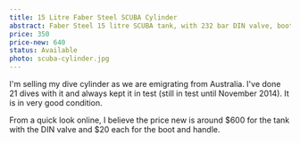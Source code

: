 ```yaml
---
title: 15 Litre Faber Steel SCUBA Cylinder
abstract: Faber Steel 15 litre SCUBA tank, with 232 bar DIN valve, boot and handle, in great condition.
price: 350
price-new: 640
status: Available
photo: scuba-cylinder.jpg
---
```

I'm selling my dive cylinder as we are emigrating from Australia.  I've done 21 dives with it and always kept it in test (still in test until November 2014).  It is in very good condition.

From a quick look online, I believe the price new is around $600 for the tank with the DIN valve and $20 each for the boot and handle.
